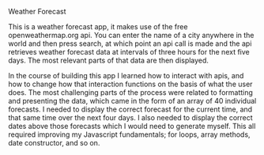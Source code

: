 Weather Forecast  

This is a weather forecast app, it makes use of the free openweathermap.org api. You can enter the name of a city anywhere in the world and then press search, at which point an api call is made and the api retrieves weather forecast data at intervals of three hours for the next five days. The most relevant parts of that data are then displayed. 

In the course of building this app I learned how to interact with apis, and how to change how that interaction functions on the basis of what the user does. The most challenging parts of the process were related to formatting and presenting the data, which came in the form of an array of 40 individual forecasts. I needed to display the correct forecast for the current time, and that same time over the next four days. I also needed to display the correct dates above those forecasts which I would need to generate myself. This all required improving my Javascript fundamentals; for loops, array methods, date constructor, and so on.  

 
